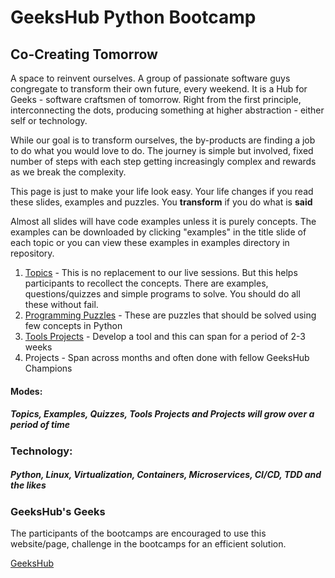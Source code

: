 # GeeksHub Python Bootcamp
## Co-Creating Tomorrow

A space to reinvent ourselves. A group of passionate software guys congregate to transform their own future, every weekend. It is a Hub for Geeks - software craftsmen of tomorrow. Right from the first principle, interconnecting the dots, producing something at higher abstraction - either self or technology.

While our goal is to transform ourselves, the by-products are finding a job to do what you would love to do. The journey is simple but involved, fixed number of steps with each step getting increasingly complex and rewards as we break the complexity.

This page is just to make your life look easy. Your life changes if you read these slides, examples and puzzles. You __transform__ if you do what is __said__

Almost all slides will have code examples unless it is purely concepts. The examples can be downloaded by clicking "examples" in the title slide of each topic or you can view these examples in examples directory in repository.

1. [Topics](topics/topics.md) - This is no replacement to our live sessions. But this helps participants to recollect the concepts. There are examples, questions/quizzes and simple programs to solve. You should do all these without fail.
2. [Programming Puzzles](programming_puzzles.md) - These are puzzles that should be solved using few concepts in Python
3. [Tools Projects](tools_projects.md) - Develop a tool and this can span for a period of 2-3 weeks
4. Projects - Span across months and often done with fellow GeeksHub Champions

#### Modes:
##### __Topics, Examples, Quizzes, Tools Projects and Projects will grow over a period of time__
### Technology: 
##### __Python, Linux, Virtualization, Containers, Microservices, CI/CD, TDD and the likes__

### GeeksHub's Geeks
The participants of the bootcamps are encouraged to use this website/page, challenge in the bootcamps for an efficient solution.

[GeeksHub](https://www.geekshub.in)

